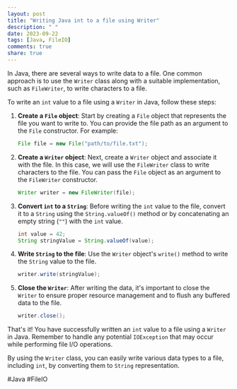 ```yaml
---
layout: post
title: "Writing Java int to a file using Writer"
description: " "
date: 2023-09-22
tags: [Java, FileIO]
comments: true
share: true
---
```


In Java, there are several ways to write data to a file. One common approach is to use the `Writer` class along with a suitable implementation, such as `FileWriter`, to write characters to a file.

To write an `int` value to a file using a `Writer` in Java, follow these steps:

1. **Create a `File` object**: Start by creating a `File` object that represents the file you want to write to. You can provide the file path as an argument to the `File` constructor. For example:

   ```java
   File file = new File("path/to/file.txt");
   ```

2. **Create a `Writer` object**: Next, create a `Writer` object and associate it with the file. In this case, we will use the `FileWriter` class to write characters to the file. You can pass the `File` object as an argument to the `FileWriter` constructor. 

   ```java
   Writer writer = new FileWriter(file);
   ```

3. **Convert `int` to a `String`**: Before writing the `int` value to the file, convert it to a `String` using the `String.valueOf()` method or by concatenating an empty string (`""`) with the `int` value.

   ```java
   int value = 42;
   String stringValue = String.valueOf(value);
   ```

4. **Write `String` to the file**: Use the `Writer` object's `write()` method to write the `String` value to the file.

   ```java
   writer.write(stringValue);
   ```

5. **Close the `Writer`**: After writing the data, it's important to close the `Writer` to ensure proper resource management and to flush any buffered data to the file.

   ```java
   writer.close();
   ```

That's it! You have successfully written an `int` value to a file using a `Writer` in Java. Remember to handle any potential `IOException` that may occur while performing file I/O operations.

By using the `Writer` class, you can easily write various data types to a file, including `int`, by converting them to `String` representation.

#Java #FileIO